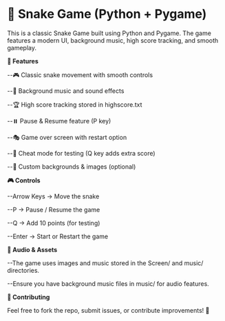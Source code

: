# 🐍 Snake Game (Python + Pygame)

This is a classic Snake Game built using Python and Pygame. The game features a modern UI, background music, high score tracking, and smooth gameplay.

**🚀 Features**

--🎮 Classic snake movement with smooth controls

--🎵 Background music and sound effects

--🏆 High score tracking stored in highscore.txt

--⏸️ Pause & Resume feature (P key)

--🎭 Game over screen with restart option

--🏁 Cheat mode for testing (Q key adds extra score)

--🎨 Custom backgrounds & images (optional)

**🎮 Controls**

--Arrow Keys → Move the snake

--P → Pause / Resume the game

--Q → Add 10 points (for testing)

--Enter → Start or Restart the game

**🎵 Audio & Assets**

--The game uses images and music stored in the Screen/ and music/ directories.

--Ensure you have background music files in music/ for audio features.

**🤝 Contributing**

Feel free to fork the repo, submit issues, or contribute improvements! 🚀
